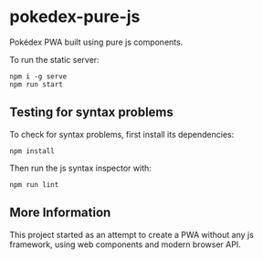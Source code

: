 # pokedex-pure-js
Pokédex PWA built using pure js components.

To run the static server:

    npm i -g serve
    npm run start

## Testing for syntax problems

To check for syntax problems, first install its dependencies:

    npm install

Then run the js syntax inspector with:

    npm run lint
        
## More Information
This project started as an attempt to create a PWA without any js framework, using web components and modern browser API.
